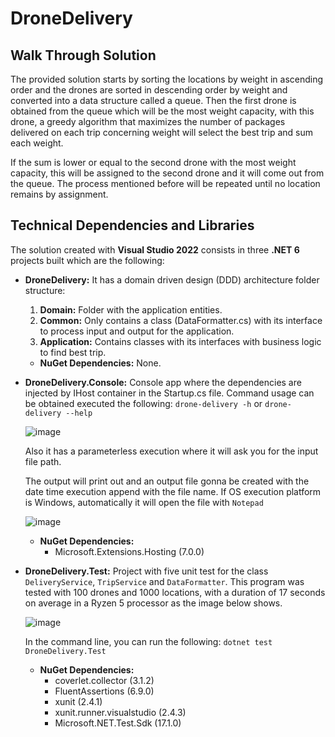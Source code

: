# DroneDelivery

## Walk Through Solution 
The provided solution starts by sorting the locations by weight in ascending order and the drones are sorted in descending order by weight and converted into a data structure called a queue.
Then the first drone is obtained from the queue which will be the most weight capacity, with this drone, a greedy algorithm that maximizes the number of packages delivered on each trip concerning weight will select the best trip and sum each weight.

If the sum is lower or equal to the second drone with the most weight capacity, this will be assigned to the second drone and it will come out from the queue. 
The process mentioned before will be repeated until no location remains by assignment.

## Technical Dependencies and Libraries 

The solution created with **Visual Studio 2022** consists in three **.NET 6** projects built which are the following:

* **DroneDelivery:** It has a domain driven design (DDD) architecture folder structure:   
  1. **Domain:** Folder with the application entities.
  2. **Common:** Only contains a class (DataFormatter.cs) with its interface to process input and output for the application.
  3. **Application:** Contains classes with its interfaces with business logic to find best trip.
  * **NuGet Dependencies:** None.

* **DroneDelivery.Console:** Console app where the dependencies are injected by IHost container in the Startup.cs file. 
Command usage can be obtained executed the following:
  ``drone-delivery -h`` or `drone-delivery --help`
  
  ![image](https://user-images.githubusercontent.com/16918921/213615946-a2006339-140a-4b71-b287-e5874023b404.png)

  Also it has a parameterless execution where it will ask you for the input file path.
  
  The output will print out and an output file gonna be created with the date time execution append with the file name. If OS execution platform is Windows, automatically it will open the file with `Notepad`
  
  ![image](https://user-images.githubusercontent.com/16918921/213621133-bcbbb662-29a6-4636-88c3-98323d691cf9.png)

  * **NuGet Dependencies:** 
    * Microsoft.Extensions.Hosting (7.0.0)

* **DroneDelivery.Test:** Project with five unit test for the class `DeliveryService`, `TripService`  and `DataFormatter`. This program was tested with 100 drones and 1000 locations, with a duration of 17 seconds on average in a Ryzen 5 processor as the image below shows.

  ![image](https://user-images.githubusercontent.com/16918921/213782020-5df6a466-e428-4fa1-a462-b31efbaae81c.png)

  In the command line, you can run the following: `dotnet test DroneDelivery.Test`

   * **NuGet Dependencies:** 
     * coverlet.collector (3.1.2)
     * FluentAssertions (6.9.0)
     * xunit (2.4.1)
     * xunit.runner.visualstudio (2.4.3)
     * Microsoft.NET.Test.Sdk (17.1.0)
